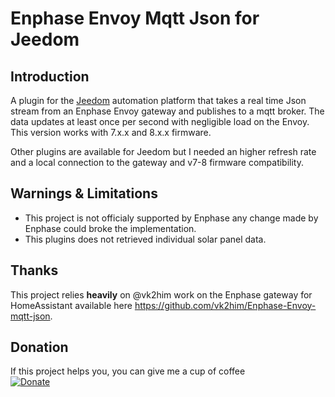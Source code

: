 # Enphase Envoy Mqtt Json for Jeedom
## Introduction
A plugin for the [Jeedom](https://www.jeedom.com/) automation platform that takes a real time Json stream from an Enphase Envoy gateway and publishes to a mqtt broker. The data updates at least once per second with negligible load on the Envoy. This version works with 7.x.x and 8.x.x firmware.

Other plugins are available for Jeedom but I needed an higher refresh rate and a local connection to the gateway and v7-8 firmware compatibility.

## Warnings & Limitations
- This project is not officialy supported by Enphase any change made by Enphase could broke the implementation.
- This plugins does not retrieved individual solar panel data.

## Thanks
This project relies **heavily** on @vk2him work on the Enphase gateway for HomeAssistant available here https://github.com/vk2him/Enphase-Envoy-mqtt-json.

## Donation
If this project helps you, you can give me a cup of coffee<br/>
[![Donate](https://img.shields.io/badge/Donate-PayPal-green.svg)](https://paypal.me/richardperezfr)
